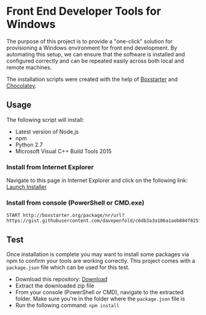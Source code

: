 # Front End Developer Tools for Windows

The purpose of this project is to provide a "one-click" solution for provisioning a Windows environment for front end development. By automating this setup, we can ensure that the software is installed and configured correctly and can be repeated easily across both local and remote machines.

The installation scripts were created with the help of [Boxstarter](2) and [Chocolatey](3).

## Usage

The following script will install:

- Latest version of Node.js
- npm
- Python 2.7
- Microsoft Visual C++ Build Tools 2015

### Install from Internet Explorer

Navigate to this page in Internet Explorer and click on the following link: [Launch Installer](1)


### Install from console (PowerShell or CMD.exe)

```
START http://boxstarter.org/package/nr/url?https://gist.githubusercontent.com/davepenfold/c6db3a3a106a1aeb884f825f918c7572/raw/efa0a9de2dcc753e9c4e79159ac73db8cc062f73/gistfile1.txt
```

## Test

Once installation is complete you may want to install some packages via npm to confirm your tools are working correctly. This project comes with a `package.json` file which can be used for this test.

- Download this repository: [Download](4)
- Extract the downloaded zip file
- From your console (PowerShell or CMD), navigate to the extracted folder. Make sure you're in the folder where the `package.json` file is
- Run the following command: `npm install`


[1]: http://boxstarter.org/package/nr/url?https://gist.githubusercontent.com/davepenfold/c6db3a3a106a1aeb884f825f918c7572/raw/efa0a9de2dcc753e9c4e79159ac73db8cc062f73/gistfile1.txt

[2]: http://boxstarter.org
[3]: https://chocolatey.org
[4]: https://github.com/davepenfold/devtools-windows/archive/master.zip
